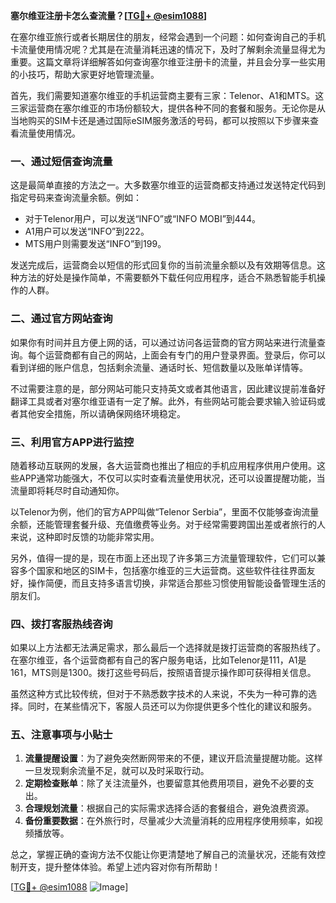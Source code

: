 **塞尔维亚注册卡怎么查流量？[[TG💪+ @esim1088](https://t.me/s/esim1088)]**

在塞尔维亚旅行或者长期居住的朋友，经常会遇到一个问题：如何查询自己的手机卡流量使用情况呢？尤其是在流量消耗迅速的情况下，及时了解剩余流量显得尤为重要。这篇文章将详细解答如何查询塞尔维亚注册卡的流量，并且会分享一些实用的小技巧，帮助大家更好地管理流量。

首先，我们需要知道塞尔维亚的手机运营商主要有三家：Telenor、A1和MTS。这三家运营商在塞尔维亚的市场份额较大，提供各种不同的套餐和服务。无论你是从当地购买的SIM卡还是通过国际eSIM服务激活的号码，都可以按照以下步骤来查看流量使用情况。

### **一、通过短信查询流量**
这是最简单直接的方法之一。大多数塞尔维亚的运营商都支持通过发送特定代码到指定号码来查询流量余额。例如：
- 对于Telenor用户，可以发送“INFO”或“INFO MOBI”到444。
- A1用户可以发送“INFO”到222。
- MTS用户则需要发送“INFO”到199。

发送完成后，运营商会以短信的形式回复你的当前流量余额以及有效期等信息。这种方法的好处是操作简单，不需要额外下载任何应用程序，适合不熟悉智能手机操作的人群。

### **二、通过官方网站查询**
如果你有时间并且方便上网的话，可以通过访问各运营商的官方网站来进行流量查询。每个运营商都有自己的网站，上面会有专门的用户登录界面。登录后，你可以看到详细的账户信息，包括剩余流量、通话时长、短信数量以及账单详情等。

不过需要注意的是，部分网站可能只支持英文或者其他语言，因此建议提前准备好翻译工具或者对塞尔维亚语有一定了解。此外，有些网站可能会要求输入验证码或者其他安全措施，所以请确保网络环境稳定。

### **三、利用官方APP进行监控**
随着移动互联网的发展，各大运营商也推出了相应的手机应用程序供用户使用。这些APP通常功能强大，不仅可以实时查看流量使用状况，还可以设置提醒功能，当流量即将耗尽时自动通知你。

以Telenor为例，他们的官方APP叫做“Telenor Serbia”，里面不仅能够查询流量余额，还能管理套餐升级、充值缴费等业务。对于经常需要跨国出差或者旅行的人来说，这种即时反馈的功能非常实用。

另外，值得一提的是，现在市面上还出现了许多第三方流量管理软件，它们可以兼容多个国家和地区的SIM卡，包括塞尔维亚的三大运营商。这些软件往往界面友好，操作简便，而且支持多语言切换，非常适合那些习惯使用智能设备管理生活的朋友们。

### **四、拨打客服热线咨询**
如果以上方法都无法满足需求，那么最后一个选择就是拨打运营商的客服热线了。在塞尔维亚，各个运营商都有自己的客户服务电话，比如Telenor是111，A1是161，MTS则是1300。拨打这些号码后，按照语音提示操作即可获得相关信息。

虽然这种方式比较传统，但对于不熟悉数字技术的人来说，不失为一种可靠的选择。同时，在某些情况下，客服人员还可以为你提供更多个性化的建议和服务。

### **五、注意事项与小贴士**
1. **流量提醒设置**：为了避免突然断网带来的不便，建议开启流量提醒功能。这样一旦发现剩余流量不足，就可以及时采取行动。
2. **定期检查账单**：除了关注流量外，也要留意其他费用项目，避免不必要的支出。
3. **合理规划流量**：根据自己的实际需求选择合适的套餐组合，避免浪费资源。
4. **备份重要数据**：在外旅行时，尽量减少大流量消耗的应用程序使用频率，如视频播放等。

总之，掌握正确的查询方法不仅能让你更清楚地了解自己的流量状况，还能有效控制开支，提升整体体验。希望上述内容对你有所帮助！

[[TG💪+ @esim1088](https://t.me/s/esim1088) ![Image](https://i.postimg.cc/4NQfJmqS/Snipaste-2025-05-13-00-14-12.png)]